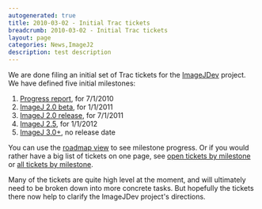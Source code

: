 ```yaml
---
autogenerated: true
title: 2010-03-02 - Initial Trac tickets
breadcrumb: 2010-03-02 - Initial Trac tickets
layout: page
categories: News,ImageJ2
description: test description
---
```


We are done filing an initial set of Trac tickets for the [ImageJDev](ImageJ2 ) project. We have defined five initial milestones:

1.  [Progress report](http://trac.imagej.net/milestone/progress-report), for 7/1/2010
2.  [ImageJ 2.0 beta](http://trac.imagej.net/milestone/imagej-2.0-beta), for 1/1/2011
3.  [ImageJ 2.0 release](http://trac.imagej.net/milestone/imagej-2.0-release), for 7/1/2011
4.  [ImageJ 2.5](http://trac.imagej.net/milestone/imagej-2.5), for 1/1/2012
5.  [ImageJ 3.0+](http://trac.imagej.net/milestone/imagej-3.0), no release date

You can use the [roadmap view](http://trac.imagej.net/roadmap) to see milestone progress. Or if you would rather have a big list of tickets on one page, see [open tickets by milestone](http://trac.imagej.net/report/3) or [all tickets by milestone](http://trac.imagej.net/report/6).

Many of the tickets are quite high level at the moment, and will ultimately need to be broken down into more concrete tasks. But hopefully the tickets there now help to clarify the ImageJDev project's directions.

 
